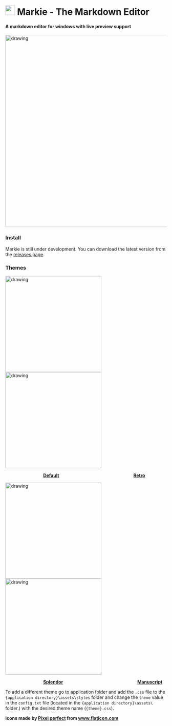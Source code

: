 <div>
<p >
  
<h1><img src='https://i.imgur.com/CvkrGN1.png' width="30"></img> Markie - The Markdown Editor</h1>
<h4>A markdown editor for windows with live preview support</h4>
<p>

  <img src="https://i.imgur.com/xgJAU8u.png" alt="drawing" width="600"/>
  
  ### Install
  Markie is still under development. You can download the latest version from the [releases page](https://github.com/paul-shuvo/Markie/releases/tag/v1.0.0).
  <h3>Themes</h3>
  <div>
      <img src="https://i.imgur.com/xgJAU8u.png" alt="drawing" width="300"/>
    <img src="https://i.imgur.com/F7g8ioJ.png" alt="drawing" width="300"/>
    </div>
    <p>&nbsp; &nbsp; &nbsp; &nbsp; &nbsp; &nbsp; &nbsp; &nbsp; &nbsp; &nbsp; &nbsp; &nbsp; &nbsp; &nbsp; &nbsp; <a href="http://jasonm23.github.io/markdown-css-themes/"><b>Default</b></a> &nbsp; &nbsp; &nbsp; &nbsp; &nbsp; &nbsp; &nbsp; &nbsp; &nbsp; &nbsp; &nbsp; &nbsp; &nbsp; &nbsp; &nbsp; &nbsp; &nbsp; &nbsp; &nbsp; &nbsp; &nbsp; &nbsp; &nbsp; &nbsp; &nbsp; &nbsp; &nbsp; &nbsp; &nbsp; <a href="https://github.com/markdowncss/retro/tree/master/css"><b>Retro</b></a></p>
    <div>
        <img src="https://i.imgur.com/K64ulLw.png" alt="drawing" width="300"/>
        <img src="https://i.imgur.com/lJznPtO.png" alt="drawing" width="300"/>
            <p>&nbsp; &nbsp; &nbsp; &nbsp; &nbsp; &nbsp; &nbsp; &nbsp; &nbsp; &nbsp; &nbsp; &nbsp; &nbsp; &nbsp; &nbsp; <a href="https://github.com/markdowncss/splendor/tree/master/css"><b>Splendor</b></a> &nbsp; &nbsp; &nbsp; &nbsp; &nbsp; &nbsp; &nbsp; &nbsp; &nbsp; &nbsp; &nbsp; &nbsp; &nbsp; &nbsp; &nbsp; &nbsp; &nbsp; &nbsp; &nbsp; &nbsp; &nbsp; &nbsp; &nbsp; &nbsp; &nbsp; &nbsp; &nbsp; &nbsp; &nbsp; <a href="https://markedstyle.com/styles/manuscript"><b>Manuscript</b></a></p>
  </div>
</div>

To add a different theme go to application folder and add the `.css` file to the `{application directory}\assets\styles` folder and change the `theme` value in the `config.txt` file (located in the `{application directory}\assets\` folder.) with the desired theme name (`{theme}.css`). 

__Icons made by <a href="https://www.flaticon.com/authors/pixel-perfect" title="Pixel perfect">Pixel perfect</a> from <a href="https://www.flaticon.com/" title="Flaticon"> www.flaticon.com</a>__